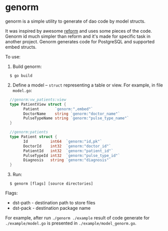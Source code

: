 # genorm 

genorm is a simple utility to generate of dao code by model structs.

It was inspired by awesome [reform](https://github.com/go-reform/reform) and uses some pieces of the code.
Genorm id much simpler than reform and it's made for specific task in another project.
Genorm generates code for PostgreSQL and supported embed structs.

To use:

1. Build genorm:
```
  $ go build
```

2. Define a model – `struct` representing a table or view. For example, in file `model.go`:

```go
  //genorm:vw_patients:view
  type PatientView struct {
        Patient       `genorm:",embed"`
        DoctorName    string `genorm:"doctor_name"`
        PulseTypeName string `genorm:"pulse_type_name"`
  }

  //genorm:patients
  type Patient struct {
        Id          int64  `genorm:"id,pk"`
        DoctorId    int32  `genorm:"doctor_id"`
        PatientId   int32  `genorm:"patient_id"`
        PulseTypeId int32  `genorm:"pulse_type_id"`
        Diagnosis   string `genorm:"diagnosis"`
  }
```

3. Run:

```
  $ genorm [flags] [source directories] 
```

Flags:
  - dst-path - destination path to store files
  - dst-pack - destination package name

For example, after run `./genorm ./example` result of code generate for `./example/model.go` is presented in `./example/model_genorm.go`.
